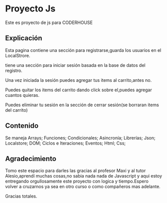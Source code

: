 # Proyecto Js

Este es proyecto de js para CODERHOUSE

## Explicación

Esta pagina contiene una sección para registrarse,guarda los usuarios en el LocalStrore.

tiene una sección para iniciar sesión basada en la base de datos del registro.

Una vez iniciada la sesión puedes agregar tus items al carrito,antes no.

Puedes quitar los items del carrito dando click sobre el,puedes agregar cuantos quieras.

Puedes eliminar tu sesión en la sección de cerrar sesión(se borraran items del carrito)

## Contenido 

Se maneja Arrays;
Funciones;
Condicionales;
Asincronía;
Librerías;
Json;
Localstore;
DOM;
Ciclos e Iteraciones;
Eventos; 
Html;
Css;
## Agradecimiento

Tomo este espacio para darles las gracias al profesor Maxi y al tutor Alesio,aprendí muchas cosas,no sabia nada nada de Javascript y aqui estoy entregando orgullosamente este proyecto con logica y tiempo.Espero volver a cruzarnos ya sea en otro curso o como compañeros mas adelante.

Gracias totales.
